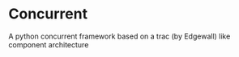 Concurrent
==========

A python concurrent framework based on a trac (by Edgewall) like component architecture
